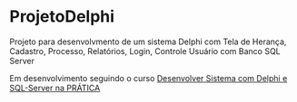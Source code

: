 # ProjetoDelphi
 
Projeto para desenvolvmento de um sistema Delphi com Tela de Herança, Cadastro, Processo, Relatórios, Login, Controle Usuário com Banco SQL Server

Em desenvolvimento seguindo o curso [Desenvolver Sistema com Delphi e SQL-Server na PRÁTICA](https://www.udemy.com/course/desenvolver-sistema-com-delphi-e-sql-server-na-pratica/)
